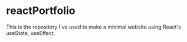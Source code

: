 # reactPortfolio
This is the repository I've used to make a minimal website using React's useState, useEffect.
